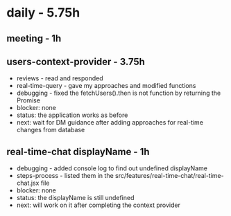 # daily - 5.75h

## meeting - 1h

## users-context-provider - 3.75h
* reviews - read and responded
* real-time-query - gave my approaches and modified functions
* debugging - fixed the fetchUsers().then is not function by returning the Promise
* blocker: none
* status: the application works as before
* next: wait for DM guidance after adding approaches for real-time changes from database

## real-time-chat displayName - 1h
* debugging - added console log to find out undefined displayName
* steps-process - listed them in the src/features/real-time-chat/real-time-chat.jsx file
* blocker: none
* status: the displayName is still undefined
* next: will work on it after completing the context provider 